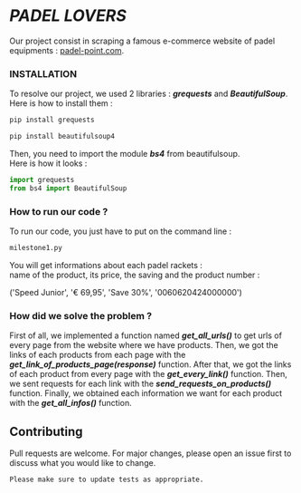 # _**PADEL LOVERS**_

Our project consist in scraping a famous e-commerce website 
of padel equipments : [padel-point.com]().

### INSTALLATION

To resolve our project, we used 2 libraries : 
_**grequests**_ and _**BeautifulSoup**_. 
Here is how to install them : 

```bash
pip install grequests
```
```bash
pip install beautifulsoup4
```
Then, you need to import the module _**bs4**_ from beautifulsoup.  
Here is how it looks : 

```python
import grequests
from bs4 import BeautifulSoup
```

### How to run our code ? 

To run our code, you just have to put on the command line : 
```bash
milestone1.py
```
You will get informations about each padel rackets :    
name of the product, its price, the saving and the product number : 

('Speed Junior', '€ 69,95', 'Save 30%', '0060620424000000')

### How did we solve the problem ? 

First of all, we implemented a function named _**get_all_urls()**_ to get urls of every page from the website where we have 
products. 
Then, we got the links of each products from each page with the _**get_link_of_products_page(response)**_ function. 
After that, we got the links of each product from every page with the _**get_every_link()**_ function.
Then, we sent requests for each link with the _**send_requests_on_products()**_ function. 
Finally, we obtained each information we want for each product with the _**get_all_infos()**_ function. 


## Contributing 

Pull requests are welcome. For major changes, please open an issue first
to discuss what you would like to change.

`Please make sure to update tests as appropriate.`





